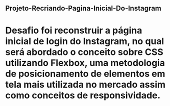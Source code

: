 ## Projeto-Recriando-Pagina-Inicial-Do-Instagram

# Desafio foi reconstruir a página inicial de login do Instagram, no qual será abordado o conceito sobre CSS utilizando Flexbox, uma metodologia de posicionamento de elementos em tela mais utilizada no mercado assim como conceitos de responsividade.
